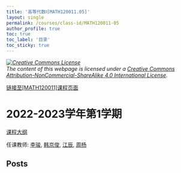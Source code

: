 ```yaml
---
title: '高等代数Ⅰ[MATH120011.05]'
layout: single
permalink: /courses/class-id/MATH120011-05
author_profile: true
toc: true
toc_label: '目录'
toc_sticky: true
---
```



<div class='notice--warning'>
	<p><i><a rel='license' href='http://creativecommons.org/licenses/by-nc-sa/4.0/'><img alt='Creative Commons License' style='border-width:0' src='https://i.creativecommons.org/l/by-nc-sa/4.0/88x31.png' /></a><br /> The content of this webpage is licensed under a <a rel='license' href='http://creativecommons.org/licenses/by-nc-sa/4.0/'>Creative Commons Attribution-NonCommercial-ShareAlike 4.0 International License</a>.</i></p>
</div>

<a href='https://fdu-math.github.io/courses/MATH120011'>链接至[MATH120011]课程页面</a>


# 2022-2023学年第1学期
<a href='https://fdu-math.github.io/courses/syllabus/MATH120011.05-2022-2023-1 (Encrypted).pdf'>课程大纲</a>

任课教师: <a href='https://fdu-math.github.io/teachers/李骏'>李骏</a>, <a href='https://fdu-math.github.io/teachers/韩京俊'>韩京俊</a>, <a href='https://fdu-math.github.io/teachers/江辰'>江辰</a>, <a href='https://fdu-math.github.io/teachers/周杨'>周杨</a>


## Posts

